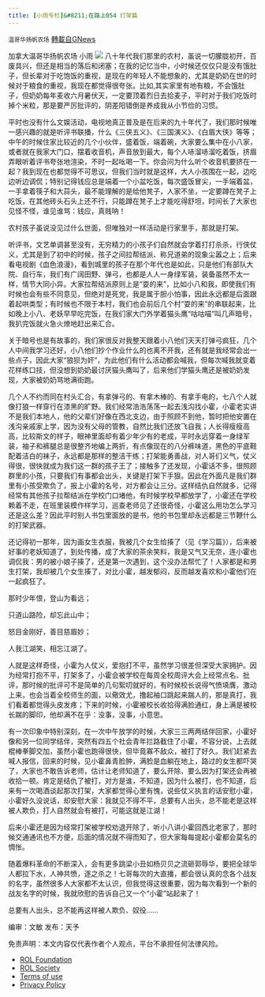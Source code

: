```yaml
---
title: [小雨专栏]&#8211;在路上054 打架篇
---
```

`温哥华扬帆农场` [轉載自GNews](https://gnews.org/zh-hans/1788660/)

加拿大温哥华扬帆农场    小雨
![](https://assets.gnews.org/wp-content/uploads/2021/11/专栏图.png)
八十年代我们那里的农村，虽说一切朦胧初开，百废具兴，但还是相当的落后和闭塞；在我的记忆当中，小时候还仅仅只是没有饿肚子，但长辈对于吃饱饭的重视，是现在的年轻人不能想象的，尤其是奶奶在世的时候对于粮食的重视，我现在都觉得很夸张。比如,其实家里有地有粮，不会饿肚子，但奶奶每年麦收六月暑伏天，一定要顶着烈日去拾麦子，平时对于我们吃饭时掉个米粒，那是要严厉批评的，阴差阳错倒是养成我从小节俭的习惯。

平时也没有什么文娱活动，电视地真正普及是在后来的九十年代了，我们那时候唯一感兴趣的就是听评书联播，什么《三侠五义》、《三国演义》、《白眉大侠》等等；中午的时候住家比较近的几个小伙伴，盛着饭，端着碗，大家要么集中在小八家，或者就在我家大门口，摆着收音机，声音放到最大，每个人哧溜哧溜吃着饭，挤眉弄眼听着评书夸张地渲染，不时一起吆喝一下。你会问为什么听个收音机要挤在一起？我到现在也都觉得不可思议，但我们当时就是这样，大人小孩围在一起，边吃边听边调侃；特别记得钱应总是端着一个小盆吃饭，每次盛饭冒尖，一手端着盆，一手拿着筷子和大蒜头，最不能理解的是给他凳子，人家不坐，一定要蹲在凳子上吃饭，在其他砖头石头上还不行，只能蹲在凳子上才能吃得舒坦，时间长了大家也见怪不怪，谁见谁骂：钱应，真贱呐！

农村孩子虽说没见过什么世面，但唯独对一样活动是行家里手，那就是打架。

听评书，文艺单调甚至没有，无穷精力的小孩子们自然就会学着打打杀杀，行侠仗义，尤其是到了初中的时候，孩子之间拉帮结派、称兄道弟的现象尘嚣之上；后来看电视剧《血色浪漫》，看到城里的孩子在那个年代也是如此，只是他们有部队大院、自行车，我们有广阔田野、弹弓，也都是人人一身绿军装，装备虽然不太一样，情节大同小异。大家拉帮结派原则上是“耍的来”，比如小八和我，即使我们有时候也会有些不同意见，但绝对是死党，我是属于胆小怕事，因此永远都是后面跟着起哄类型；有时候也不限于本村，我们也会前后几个村“耍的来”的串联起来，比如晚上小八、老妖早早吃完饭，在我们家大门外学着猫头鹰“咕咕喵”叫几声暗号，我扒完饭就火急火燎地赶出来汇合。

关于暗号也是有故事的，我们家很反对我整天跟着小八他们天天打弹弓疯狂，几个人中间我学习还好，小八他们抄个作业什么的也离不开我，还有就是我经常会出一些点子，因此大家“狼狈为奸”，为此他们有什么活动都会喊我，但每次喊我就变着花样练口技，但没想到奶奶最讨厌猫头鹰叫了，后来他们学猫头鹰还是被奶奶发现，大家被奶奶骂地满街跑。

几个人不约而同在村头汇合，有拿弹弓的、有拿木棒的、有拿手电的，七八个人就像打狼一样穿行在漆黑的旷野。我们经常浩浩荡荡一起去浅沟找小霍，小霍老实讲不是我们本地人，他的父辈们好像在西北支边，由于照顾不到他，暂时把他安置在浅沟亲戚家上学，因为没有父母的管教，自然比我们还放飞自我；人长得瘦瘦高高，比较斯文的样子，眼神里面却有着少年少有的老成，平时永远穿着一身绿军装，袖子和裤腿总是很整齐地编上两折，有点像现在的八分裤味道，黑色的平底鞋配着洁白的袜子，永远都是那样的整洁干练；打架能勇善战，对人哥们义气，仗义得很，很快就成为我们这一群的孩子王了；接触多了还发现，小霍话不多，很照顾群里的小孩，只要我们有事都会出头，关键是打架下手狠。因此在外面凡是我们群里有小孩受欺负了，报上小霍的名号，对方都会让三分。这样结仇自然就多，记得经常有其他孩子拉帮结派在学校门口堵他，有时候学校早都放学了，小霍还在学校赖着不走，在班里装模作样学习，巡查老师见了还很奇怪，小霍这么用功怎么学习还是这么差？因此平时别人书包里面放的是书，他的书包里却永远都是三节鞭什么的打架武器。

还记得初一那年，因为画女生衣服，我被几个女生给揍了（见《学习篇》），后来被好事的老妖知道了，到处传播，成了大家的茶余笑料，我是又气又无奈，连小霍也调侃我：男的被小娘子揍了，还是第一次遇到，这个没办法帮忙了！人家都是和男生打架，我却被几个女生揍了，对比小霍，越发郁闷，反而越发喜欢和小霍他们在一起疯狂了。

那时少年恨，登山为看远；

只道山路险，却忘此山中；

怒目金刚好，善目慈眉妙；

人我江湖笑，相忘江湖了。

人就是这样奇怪，小霍为人仗义，爱抱打不平，虽然学习很差但深受大家拥护。因为经常打抱不平，打架多了，小霍会被学校在每周全校周评大会上经常点名、批评，那时候的批评可不是简单的几句絮叨就好的，有时候校长说得气愤填膺，激动上来，也会当着全校师生的面，以儆效尤，撸起袖口跳起来踹人的，那是真打，我们看着都觉得头皮发疼；下来的时候，小霍被校长收拾得满脸通红，身上满是被校长踹的脚印，他却满不在乎：没事，没事，小意思。

有一次印象中特别深刻，在一次中午放学的时候，大家三三两两结伴回家，小霍好像和另一位同学结伴，突然有四五个社会青年拦路截住了小霍，不容分说，上去就棍棒拳脚交加，虽然小霍也跑得很快，但毕竟寡不敌众，被打了好久。我们赶紧去喊人报信，回来的时候，见小霍鼻青脸肿，满脸是血躺在地上，路过的女生都吓哭了，大家也不敢告诉老师，估计让老师知道了，要么开除、要么因为打架还会再被收拾一顿。肯定是结仇了被打，对方是谁，不知道，因为什么被打，也不知道，后来有一次喝酒谈起那次打架，大家都觉得心里有愧，说些仗义执言的话安慰小霍，小霍好久没说话，却安慰大家：我就见不得不平，总要有人出头，总不能老是这样被人欺负，打人自然就会有被打，可能这就是江湖！

后来小霍还是因为经常打架被学校劝退开除了，听小八讲小霍回西北老家了，那时候交通通讯也不方便，后面的情况就不得而知了，但大家每每提起小霍都会莫名的惆怅。

随着爆料革命的不断深入，会有更多跳梁小丑如杨贝贝之流砸郭辱华，要把全球华人都拉下水，人神共愤，逐之杀之！七哥每次的大直播，都会很认真的念各个战友的名字，虽然很多人大家都不太认识，但我觉得这很重要，因为每次看到一个新的战友名字的时候，我就欣慰的告诉自己又一个“小霍”站起来了！

总要有人出头，总不能再这样被人欺负、奴役……

编审：文敏     发布：天予



 

免责声明：本文内容仅代表作者个人观点，平台不承担任何法律风险。

- [ROL Foundation](https://rolfoundation.org/)
- [ROL Society](https://rolsociety.org/)
- [Terms of use](https://gnews.org/terms-of-use-3/)
- [Privacy Policy](https://gnews.org/privacy-policy/)

